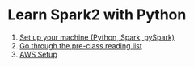 # Learn Spark2 with Python

1. [Set up your machine (Python, Spark, pySpark)](https://github.com/soumendra/learn-spark-python/blob/master/setting-up.md)
2. [Go through the pre-class reading list](https://github.com/soumendra/learn-spark-python/blob/master/pre-course-reading.md)
3. [AWS Setup](https://github.com/soumendra/learn-spark-python/blob/master/aws-setup.md)
